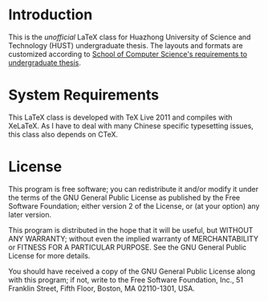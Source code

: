 # Introduction
This is the *unofficial* LaTeX class for Huazhong University of Science and Technology (HUST) undergraduate thesis. The layouts and formats are customized according to [School of Computer Science's requirements to undergraduate thesis](http://www.cs.hust.edu.cn/webroot/showarticle.php?pid=1&cid=7&aid=1172). 

# System Requirements
This LaTeX class is developed with TeX Live 2011 and compiles with XeLaTeX. As I have to deal with many Chinese specific typesetting issues, this class also depends on CTeX. 

# License
This program is free software; you can redistribute it and/or modify it under the terms of the GNU General Public License as published by the Free Software Foundation; either version 2 of the License, or (at your option) any later version.

This program is distributed in the hope that it will be useful, but WITHOUT ANY WARRANTY; without even the implied warranty of MERCHANTABILITY or FITNESS FOR A PARTICULAR PURPOSE. See the GNU General Public License for more details.

You should have received a copy of the GNU General Public License along with this program; if not, write to the Free Software Foundation, Inc., 51 Franklin Street, Fifth Floor, Boston, MA 02110-1301, USA.
